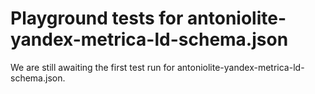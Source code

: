 # Playground tests for antoniolite-yandex-metrica-ld-schema.json
We are still awaiting the first test run for antoniolite-yandex-metrica-ld-schema.json.
